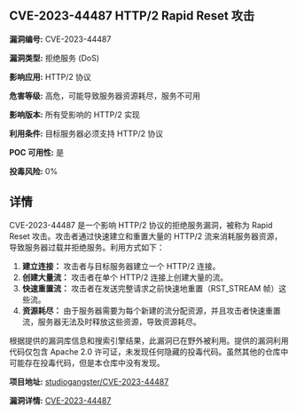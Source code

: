 ## CVE-2023-44487 HTTP/2 Rapid Reset 攻击

**漏洞编号:** CVE-2023-44487

**漏洞类型:** 拒绝服务 (DoS)

**影响应用:** HTTP/2 协议

**危害等级:** 高危，可能导致服务器资源耗尽，服务不可用

**影响版本:** 所有受影响的 HTTP/2 实现

**利用条件:** 目标服务器必须支持 HTTP/2 协议

**POC 可用性:** 是

**投毒风险:** 0%

## 详情

CVE-2023-44487 是一个影响 HTTP/2 协议的拒绝服务漏洞，被称为 Rapid Reset 攻击。攻击者通过快速建立和重置大量的 HTTP/2 流来消耗服务器资源，导致服务器过载并拒绝服务。利用方式如下：

1.  **建立连接：** 攻击者与目标服务器建立一个 HTTP/2 连接。
2.  **创建大量流：** 攻击者在单个 HTTP/2 连接上创建大量的流。
3.  **快速重置流：** 攻击者在发送完整请求之前快速地重置（RST_STREAM 帧）这些流。
4.  **资源耗尽：** 由于服务器需要为每个新建的流分配资源，并且攻击者快速重置流，服务器无法及时释放这些资源，导致资源耗尽。

根据提供的漏洞库信息和搜索引擎结果，此漏洞已在野外被利用。提供的漏洞利用代码仅包含 Apache 2.0 许可证，未发现任何隐藏的投毒代码。虽然其他的仓库中可能存在投毒代码，但是本仓库中没有发现。

**项目地址:** [studiogangster/CVE-2023-44487](https://github.com/studiogangster/CVE-2023-44487)

**漏洞详情:** [CVE-2023-44487](https://nvd.nist.gov/vuln/detail/CVE-2023-44487)